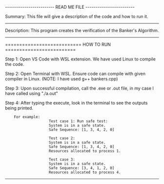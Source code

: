 ------------------------- READ ME FILE -------------------------

Summary: This file will give a description of the code and how to run it.

----------------------------------------------------------------

Description: This program creates the verification of the Banker's Algorithm.
            

----------------------------------------------------------------

=========================== HOW TO RUN =========================

Step 1: Open VS Code with WSL extension. We have used Linux to compile the code.

Step 2: Open Terminal with WSL. Ensure code can compile with 
        given compiler in Linux. (NOTE: I have used g++ bankers.cpp)

Step 3: Upon successful compilation, call the .exe or .out file, in my case I have called
        using "./a.out"

Step 4: After typing the execute, look in the terminal to see the outputs being printed.

        For example: 
                        Test case 1: Run safe test:
                        System is in a safe state.
                        Safe Sequence: [1, 3, 4, 2, 0]

                        Test case 2:
                        System is in a safe state.
                        Safe Sequence: [1, 3, 4, 2, 0]
                        Resources allocated to process 1.

                        Test case 3:
                        System is in a safe state.
                        Safe Sequence: [3, 4, 1, 2, 0]
                        Resources allocated to process 4.
----------------------------------------------------------------